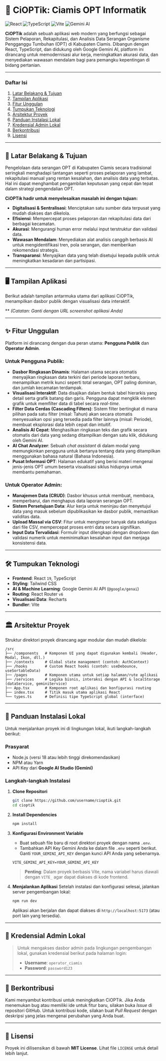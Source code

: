 
# 🌳 CiOPTik: Ciamis OPT Informatik

![React](https://img.shields.io/badge/React-19-blue?style=for-the-badge&logo=react)
![TypeScript](https://img.shields.io/badge/TypeScript-5-blue?style=for-the-badge&logo=typescript)
![Vite](https://img.shields.io/badge/Vite-5-purple?style=for-the-badge&logo=vite)
![Gemini AI](https://img.shields.io/badge/Gemini%20AI-Google-orange?style=for-the-badge&logo=google-gemini)

**CiOPTik** adalah sebuah aplikasi web modern yang berfungsi sebagai Sistem Pelaporan, Rekapitulasi, dan Analisis Data Serangan Organisme Pengganggu Tumbuhan (OPT) di Kabupaten Ciamis. Dibangun dengan React, TypeScript, dan didukung oleh Google Gemini AI, platform ini dirancang untuk memodernisasi alur kerja, meningkatkan akurasi data, dan menyediakan wawasan mendalam bagi para pemangku kepentingan di bidang pertanian.

---

### Daftar Isi
1. [Latar Belakang & Tujuan](#-latar-belakang--tujuan)
2. [Tampilan Aplikasi](#-tampilan-aplikasi)
3. [Fitur Unggulan](#-fitur-unggulan)
4. [Tumpukan Teknologi](#️-tumpukan-teknologi)
5. [Arsitektur Proyek](#-arsitektur-proyek)
6. [Panduan Instalasi Lokal](#-panduan-instalasi-lokal)
7. [Kredensial Admin Lokal](#-kredensial-admin-lokal)
8. [Berkontribusi](#-berkontribusi)
9. [Lisensi](#-lisensi)

---

## 🎯 Latar Belakang & Tujuan

Pengelolaan data serangan OPT di Kabupaten Ciamis secara tradisional seringkali menghadapi tantangan seperti proses pelaporan yang lambat, rekapitulasi manual yang rentan kesalahan, dan analisis data yang terbatas. Hal ini dapat menghambat pengambilan keputusan yang cepat dan tepat dalam strategi pengendalian OPT.

**CiOPTik hadir untuk menyelesaikan masalah ini dengan tujuan:**
-   **Digitalisasi & Sentralisasi**: Menciptakan satu sumber data terpusat yang mudah diakses dan dikelola.
-   **Efisiensi**: Mempercepat proses pelaporan dan rekapitulasi data dari berbagai kecamatan.
-   **Akurasi**: Mengurangi human error melalui input terstruktur dan validasi data.
-   **Wawasan Mendalam**: Menyediakan alat analisis canggih berbasis AI untuk mengidentifikasi tren, pola serangan, dan memberikan rekomendasi strategis.
-   **Transparansi**: Menyajikan data yang telah disetujui kepada publik untuk meningkatkan kesadaran dan partisipasi.

---

## 🖥️ Tampilan Aplikasi

Berikut adalah tampilan antarmuka utama dari aplikasi CiOPTik, menampilkan dasbor publik dengan visualisasi data interaktif.

** 
*(Catatan: Ganti dengan URL screenshot aplikasi Anda)*

---

## ✨ Fitur Unggulan

Platform ini dirancang dengan dua peran utama: **Pengguna Publik** dan **Operator Admin**.

### Untuk Pengguna Publik:
-   **Dasbor Ringkasan Dinamis**: Halaman utama secara otomatis menyajikan ringkasan data terkini dari periode laporan terbaru, menampilkan metrik kunci seperti total serangan, OPT paling dominan, dan jumlah kecamatan terdampak.
-   **Visualisasi Interaktif**: Data disajikan dalam bentuk tabel hierarkis yang detail serta grafik batang dan garis. Pengguna dapat mengklik elemen grafik untuk memfilter data di tabel secara *real-time*.
-   **Filter Data Cerdas (Cascading Filters)**: Sistem filter bertingkat di mana pilihan pada satu filter (misal: Tahun) akan secara otomatis menyesuaikan opsi yang tersedia pada filter lainnya (misal: Periode), membuat eksplorasi data lebih cepat dan intuitif.
-   **Analisis AI Cepat**: Menghasilkan ringkasan teks dan grafik secara otomatis dari data yang sedang ditampilkan dengan satu klik, didukung oleh Gemini AI.
-   **AI Chat Analyzer**: Sebuah *chat assistant* di dalam modal yang memungkinkan pengguna untuk bertanya tentang data yang ditampilkan menggunakan bahasa natural (Bahasa Indonesia).
-   **Pusat Informasi OPT**: Halaman edukatif yang berisi materi mengenai jenis-jenis OPT umum beserta visualisasi siklus hidupnya untuk membantu pemahaman.

### Untuk Operator Admin:
-   **Manajemen Data (CRUD)**: Dasbor khusus untuk membuat, membaca, memperbarui, dan menghapus data laporan serangan OPT.
-   **Sistem Persetujuan Data**: Alur kerja untuk meninjau dan menyetujui data yang masuk sebelum dipublikasikan ke dasbor publik, memastikan validitas data.
-   **Upload Massal via CSV**: Fitur untuk mengimpor banyak data sekaligus dari file CSV, mempercepat proses entri data secara signifikan.
-   **Input Data Tervalidasi**: Formulir input dilengkapi dengan dropdown dan validasi numerik untuk meminimalkan kesalahan input dan menjaga konsistensi data.

---

## 🛠️ Tumpukan Teknologi

-   **Frontend**: React `19`, TypeScript
-   **Styling**: Tailwind CSS
-   **AI & Machine Learning**: Google Gemini AI API (`@google/genai`)
-   **Routing**: React Router `v6`
-   **Visualisasi Data**: Recharts
-   **Bundler**: Vite

---

## 🏛️ Arsitektur Proyek

Struktur direktori proyek dirancang agar modular dan mudah dikelola:

```
/src
├── /components   # Komponen UI yang dapat digunakan kembali (Header, Modal, Ikon, dll.)
├── /contexts     # Global state management (contoh: AuthContext)
├── /hooks        # Custom React hooks (contoh: useDebounce, useSortableData)
├── /pages        # Komponen utama untuk setiap halaman/rute aplikasi
├── /services     # Logika bisnis, interaksi dengan API & localStorage (dataService, geminiService)
├── App.tsx       # Komponen root aplikasi dan konfigurasi routing
├── index.tsx     # Titik masuk utama aplikasi React
└── types.ts      # Definisi tipe TypeScript global (interface)
```

---

## 🚀 Panduan Instalasi Lokal

Untuk menjalankan proyek ini di lingkungan lokal, ikuti langkah-langkah berikut:

### Prasyarat
-   Node.js (versi 18 atau lebih tinggi direkomendasikan)
-   NPM atau Yarn
-   API Key dari **Google AI Studio (Gemini)**

### Langkah-langkah Instalasi

1.  **Clone Repositori**
    ```bash
    git clone https://github.com/username/cioptik.git
    cd cioptik
    ```

2.  **Install Dependencies**
    ```bash
    npm install
    ```

3.  **Konfigurasi Environment Variable**
    -   Buat sebuah file baru di root direktori proyek dengan nama `.env`.
    -   Tambahkan API Key Gemini Anda ke dalam file `.env` seperti berikut. Ganti `YOUR_GEMINI_API_KEY` dengan kunci API Anda yang sebenarnya.
    ```
    VITE_GEMINI_API_KEY=YOUR_GEMINI_API_KEY
    ```
    > **Penting**: Dalam proyek berbasis Vite, nama variabel harus diawali dengan `VITE_` agar dapat diakses di kode frontend.

4.  **Menjalankan Aplikasi**
    Setelah instalasi dan konfigurasi selesai, jalankan server pengembangan lokal:
    ```bash
    npm run dev
    ```
    Aplikasi akan berjalan dan dapat diakses di `http://localhost:5173` (atau port lain yang tersedia).

---

## 🔑 Kredensial Admin Lokal

> Untuk mengakses dasbor admin pada lingkungan pengembangan lokal, gunakan kredensial berikut pada halaman login:
> -   **Username**: `operator_ciamis`
> -   **Password**: `password123`

---

## 🤝 Berkontribusi

Kami menyambut kontribusi untuk meningkatkan CiOPTik. Jika Anda menemukan bug atau memiliki ide untuk fitur baru, silakan buka *Issue* di repositori GitHub. Untuk kontribusi kode, silakan buat *Pull Request* dengan deskripsi yang jelas mengenai perubahan yang Anda buat.

---

## 📄 Lisensi

Proyek ini dilisensikan di bawah **MIT License**. Lihat file `LICENSE` untuk detail lebih lanjut.
